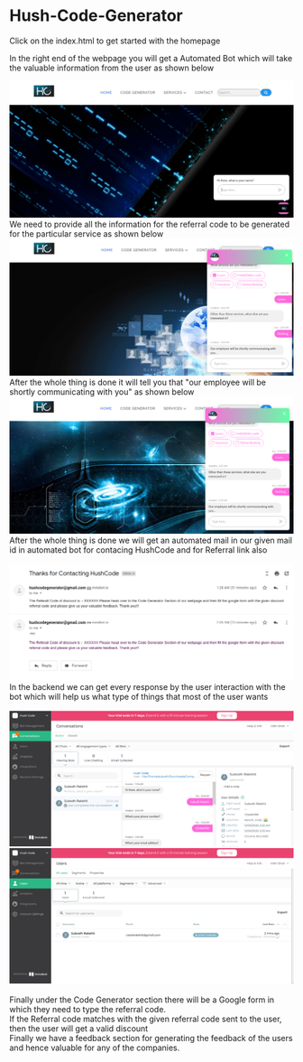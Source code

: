 # Hush-Code-Generator

Click on the index.html to get started with the homepage

In the right end of the webpage you will get a Automated Bot which will take the valuable information from the user as shown below
<br>

<img src="screenshots/1.png">

<br>
We need to provide all the information for the referral code to be generated for the particular service as shown below
<br>
<img src="screenshots/2.png">
<br>
After the whole thing is done it will tell you that "our employee will be shortly communicating with you" as shown below
<br>
<img src="screenshots/3.png">
<br>
After the whole thing is done we will get an automated mail in our given mail id in automated bot for contacing HushCode and for Referral link also
<br>
<br>
<img src="screenshots/7.png">
<br>
In the backend we can get every response by the user interaction with the bot which will help us what type of things that most of the user wants
<br>
<br>
<img src="screenshots/4.png">
<br>
<img src="screenshots/5.png">
<br><br>
Finally under the Code Generator section there will be a Google form in which they need to type the referral code.<br>
If the Referral code matches with the given referral code sent to the user, then the user will get a valid discount
<br>
Finally we have a feedback section for generating the feedback of the users and hence valuable for any of the companies.<br>
